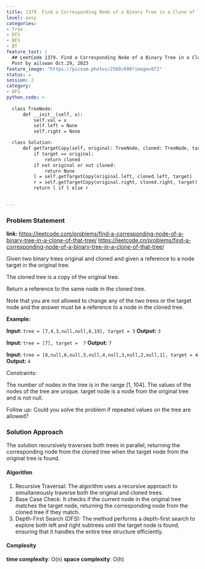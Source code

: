 ```yaml
---
title: 1379. Find a Corresponding Node of a Binary Tree in a Clone of That Tree
level: easy
categories:
- Tree
- DFS
- BFS
- BT
feature_text: |
  ## LeetCode 1379. Find a Corresponding Node of a Binary Tree in a Clone of That Tree
  Post by ailswan Oct.29, 2023
feature_image: "https://picsum.photos/2560/600?image=872"
status: ★
session: 2
category:
- DFS
python_code: >
 
  class TreeNode:
      def __init__(self, x):
          self.val = x
          self.left = None
          self.right = None

  class Solution:
      def getTargetCopy(self, original: TreeNode, cloned: TreeNode, target: TreeNode) -> TreeNode:
          if target == original:
              return cloned
          if not original or not cloned:
              return None
          l = self.getTargetCopy(original.left, cloned.left, target)
          r = self.getTargetCopy(original.right, cloned.right, target)
          return l if l else r
      

---
```


### Problem Statement
**link:**
https://leetcode.com/problems/find-a-corresponding-node-of-a-binary-tree-in-a-clone-of-that-tree/
https://leetcode.cn/problems/find-a-corresponding-node-of-a-binary-tree-in-a-clone-of-that-tree/
 
Given two binary trees original and cloned and given a reference to a node target in the original tree.

The cloned tree is a copy of the original tree.

Return a reference to the same node in the cloned tree.

Note that you are not allowed to change any of the two trees or the target node and the answer must be a reference to a node in the cloned tree.


**Example:**

**Input:** `tree = [7,4,3,null,null,6,19], target = 3`
**Output:** `3`
 
**Input:** `tree = [7], target =  7`
**Output:** `7`
 
**Input:** `tree = [8,null,6,null,5,null,4,null,3,null,2,null,1], target = 4`
**Output:** `4`

Constraints:

The number of nodes in the tree is in the range [1, 104].
The values of the nodes of the tree are unique.
target node is a node from the original tree and is not null.
 

Follow up: Could you solve the problem if repeated values on the tree are allowed?

### Solution Approach
The solution recursively traverses both trees in parallel, returning the corresponding node from the cloned tree when the target node from the original tree is found.

#### Algorithm
1. Recursive Traversal: The algorithm uses a recursive approach to simultaneously traverse both the original and cloned trees.
2. Base Case Check: It checks if the current node in the original tree matches the target node, returning the corresponding node from the cloned tree if they match.
3. Depth-First Search (DFS): The method performs a depth-first search to explore both left and right subtrees until the target node is found, ensuring that it handles the entire tree structure efficiently.

#### Complexity
 **time complexity**: O(n)
 **space complexity**: O(h)